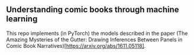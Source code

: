 ## Understanding comic books through machine learning

This repo implements (in PyTorch) the models described in the paper (The Amazing Mysteries of the Gutter: Drawing Inferences Between Panels in Comic Book Narratives)[https://arxiv.org/abs/1611.05118].
